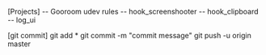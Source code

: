 [Projects]
-- Gooroom udev rules
-- hook_screenshooter
-- hook_clipboard
-- log_ui

[git commit]
git add *
git commit -m "commit message"
git push -u origin master

